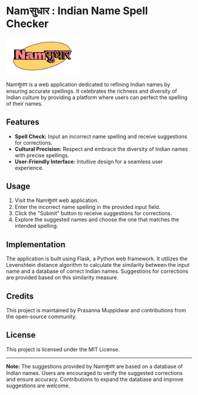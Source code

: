 # Namसुधार : Indian Name Spell Checker

<img src="https://raw.githubusercontent.com/pawanbhayde/NamSudhar-Indian-Name-Spell-Checker/main/templates/images/logo.png" alt="Namसुधार Logo" style="width: 200px; height: auto;">

Namसुधार is a web application dedicated to refining Indian names by ensuring accurate spellings. It celebrates the richness and diversity of Indian culture by providing a platform where users can perfect the spelling of their names.

## Features

- **Spell Check:** Input an incorrect name spelling and receive suggestions for corrections.
- **Cultural Precision:** Respect and embrace the diversity of Indian names with precise spellings.
- **User-Friendly Interface:** Intuitive design for a seamless user experience.

## Usage

1. Visit the Namसुधार web application.
2. Enter the incorrect name spelling in the provided input field.
3. Click the "Submit" button to receive suggestions for corrections.
4. Explore the suggested names and choose the one that matches the intended spelling.

## Implementation

The application is built using Flask, a Python web framework. It utilizes the Levenshtein distance algorithm to calculate the similarity between the input name and a database of correct Indian names. Suggestions for corrections are provided based on this similarity measure.


## Credits

This project is maintained by Prasanna Muppidwar and contributions from the open-source community.

## License

This project is licensed under the MIT License.

---

**Note:** The suggestions provided by Namसुधार are based on a database of Indian names. Users are encouraged to verify the suggested corrections and ensure accuracy. Contributions to expand the database and improve suggestions are welcome.
